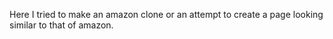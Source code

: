 Here I tried to make an amazon clone or an attempt to create a page looking similar to that of amazon.
